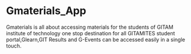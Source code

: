 # Gmaterials_App
Gmaterials is all about accessing materials for the students of GITAM institute of technology one stop destination for all GITAMITES student portal,Glearn,GIT Results and G-Events can be accessed easily in a single touch.
